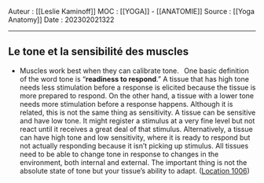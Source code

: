 Auteur : [[Leslie Kaminoff]]
MOC : [[YOGA]] - [[ANATOMIE]]
Source : [[Yoga Anatomy]]
Date : 202302021322
***

## Le tone et la sensibilité des muscles
- Muscles work best when they can calibrate tone.   One basic definition of the word tone is “**readiness to respond**.” A tissue that has high tone needs less stimulation before a response is elicited because the tissue is more prepared to respond. On the other hand, a tissue with a lower tone needs more stimulation before a response happens. Although it is related, this is not the same thing as sensitivity. A tissue can be sensitive and have low tone. It might register a stimulus at a very fine level but not react until it receives a great deal of that stimulus. Alternatively, a tissue can have high tone and low sensitivity, where it is ready to respond but not actually responding because it isn’t picking up stimulus. All tissues need to be able to change tone in response to changes in the environment, both internal and external. The important thing is not the absolute state of tone but your tissue’s ability to adapt. ([Location 1006](https://readwise.io/to_kindle?action=open&asin=B0998616FH&location=1006))